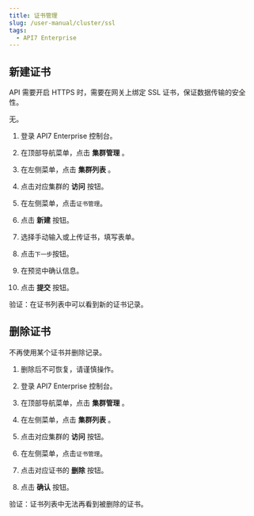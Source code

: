 ```yaml
---
title: 证书管理
slug: /user-manual/cluster/ssl
tags:
  - API7 Enterprise
---
```


## 新建证书


API 需要开启 HTTPS 时，需要在网关上绑定 SSL 证书，保证数据传输的安全性。



无。



1.   登录 API7 Enterprise 控制台。

2. 在顶部导航菜单，点击 **集群管理** 。

3. 在左侧菜单，点击 **集群列表** 。

4. 点击对应集群的 **访问** 按钮。

5. 在左侧菜单，点击`证书管理`。

6. 点击 **新建** 按钮。

7. 选择手动输入或上传证书，填写表单。

8. 点击`下一步`按钮。

9. 在预览中确认信息。

10. 点击 **提交** 按钮。

验证：在证书列表中可以看到新的证书记录。

## 删除证书


不再使用某个证书并删除记录。



1. 删除后不可恢复，请谨慎操作。



1.   登录 API7 Enterprise 控制台。

2. 在顶部导航菜单，点击 **集群管理** 。

3. 在左侧菜单，点击 **集群列表** 。

4. 点击对应集群的 **访问** 按钮。

5. 在左侧菜单，点击`证书管理`。

6. 点击对应证书的 **删除** 按钮。

7. 点击 **确认** 按钮。

验证：证书列表中无法再看到被删除的证书。